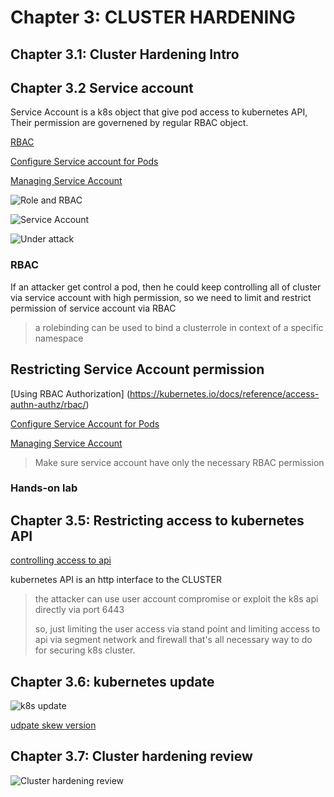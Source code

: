 # Chapter 3: CLUSTER HARDENING
## Chapter 3.1: Cluster Hardening Intro

## Chapter 3.2 Service account 

Service Account is a k8s object that give pod access to kubernetes API, Their permission are governened by regular RBAC object.

[RBAC](https://kubernetes.io/docs/reference/access-authn-authz/rbac/)

[Configure Service account for Pods](https://kubernetes.io/docs/tasks/configure-pod-container/configure-service-account/)

[Managing Service Account](https://kubernetes.io/docs/reference/access-authn-authz/service-accounts-admin/)

![Role and RBAC](https://github.com/hassj/CKS-ACloudGuru/tree/main/Image/19-RBAC-Roles.JPG "Role and Rbac")

![Service Account](https://github.com/hassj/CKS-ACloudGuru/tree/main/Image/20-Service-Account.JPG "Service Account")

![Under attack](https://github.com/hassj/CKS-ACloudGuru/tree/main/Image/21-Uder-attack.JPG)

### RBAC
If an attacker get control a pod, then he could keep controlling all of cluster via service account with high permission, so we need to limit and restrict permission of service account via RBAC

> a rolebinding can be used to bind a clusterrole in context of a specific namespace

## Restricting Service Account permission

[Using RBAC Authorization] (https://kubernetes.io/docs/reference/access-authn-authz/rbac/)

[Configure Service Account for Pods](https://kubernetes.io/docs/tasks/configure-pod-container/configure-service-account/)

[Managing Service Account](https://kubernetes.io/docs/reference/access-authn-authz/service-accounts-admin/)

> Make sure service account have only the necessary RBAC permission

### Hands-on lab

## Chapter 3.5: Restricting access to kubernetes API

[controlling access to api](https://kubernetes.io/docs/concepts/security/controlling-access/)

kubernetes API is an http interface to the CLUSTER

> the attacker can use user account compromise or exploit the k8s api directly via port 6443
>
> so, just limiting the user access via stand point and limiting access to api via segment network and firewall that's all necessary way to do for securing k8s cluster.

## Chapter 3.6: kubernetes update
![k8s update](https://github.com/hassj/CKS-ACloudGuru/tree/main/Image/22-k8s-update.JPG "k8s udpate")

[udpate skew version](https://kubernetes.io/releases/version-skew-policy/)

## Chapter 3.7: Cluster hardening review

![Cluster hardening review](https://github.com/hassj/CKS-ACloudGuru/tree/main/Image/23-cluster-hardening-review.JPG "Cluster hardening review")


